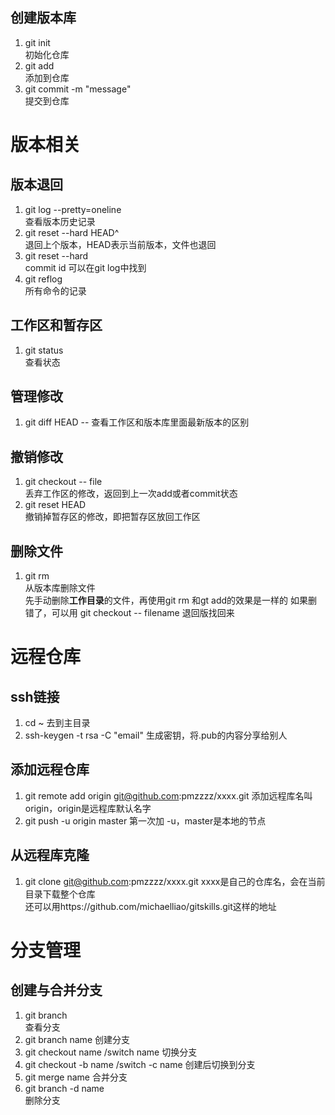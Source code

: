 ## 创建版本库
1. git init   
初始化仓库
2. git add <file>   
添加到仓库
3. git commit -m "message"  
提交到仓库
# 版本相关
## 版本退回
1. git log --pretty=oneline  
查看版本历史记录
2. git reset --hard HEAD^  
退回上个版本，HEAD表示当前版本，文件也退回
3. git reset --hard <commit id>  
commit id 可以在git log中找到
4. git reflog  
所有命令的记录
## 工作区和暂存区
1. git status  
查看状态

## 管理修改  
1. git diff HEAD -- <filename>
查看工作区和版本库里面最新版本的区别

## 撤销修改
1. git checkout -- file  
丢弃工作区的修改，返回到上一次add或者commit状态
2. git reset HEAD <file>   
撤销掉暂存区的修改，即把暂存区放回工作区

## 删除文件

1. git rm  
从版本库删除文件  
先手动删除**工作目录**的文件，再使用git rm 和gt add的效果是一样的 
如果删错了，可以用 git checkout -- filename 退回版找回来
# 远程仓库
## ssh链接
1. cd ~
去到主目录
1. ssh-keygen -t rsa -C "email"
生成密钥，将.pub的内容分享给别人
## 添加远程仓库
1. git remote add origin git@github.com:pmzzzz/xxxx.git
添加远程库名叫origin，origin是远程库默认名字
2. git push -u origin master
第一次加 -u，master是本地的节点

## 从远程库克隆
1. git clone git@github.com:pmzzzz/xxxx.git
xxxx是自己的仓库名，会在当前目录下载整个仓库  
还可以用https://github.com/michaelliao/gitskills.git这样的地址

# 分支管理
## 创建与合并分支
1. git branch  
查看分支
2. git branch name
创建分支
3. git checkout name /switch name
切换分支
4. git checkout -b name /switch -c name
创建后切换到分支
5. git merge name 
合并分支
6. git branch -d name  
删除分支




 
